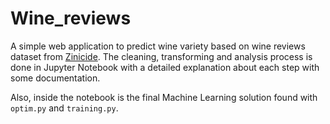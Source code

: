 # Wine_reviews

A simple web application to predict wine variety based on wine reviews dataset from 
[Zinicide](https://www.kaggle.com/datasets/zynicide/wine-reviews). 
The cleaning, transforming and analysis process is done in Jupyter Notebook with a detailed explanation about 
each step with some documentation.

Also, inside the notebook is the final Machine Learning solution found with `optim.py` and `training.py`.